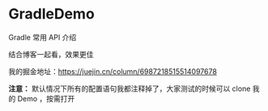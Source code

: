 # GradleDemo
Gradle 常用 API 介绍

结合博客一起看，效果更佳

我的掘金地址：https://juejin.cn/column/6987218515514097678

**注意：** 默认情况下所有的配置语句我都注释掉了，大家测试的时候可以 clone 我的 Demo ，按需打开

